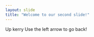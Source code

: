 ```yaml
---
layout: slide
title: "Welcome to our second slide!"
---
```

Up kerry
Use the left arrow to go back!
